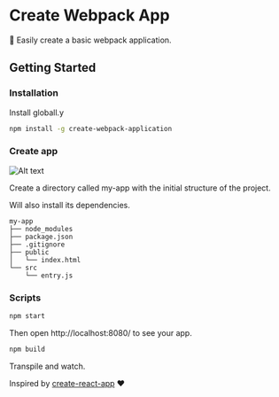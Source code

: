 [create-react-app]: https://github.com/facebookincubator/create-react-app

# Create Webpack App

:rocket: Easily create a basic webpack application.

## Getting Started

### Installation

Install globall.y

```bash
npm install -g create-webpack-application
```

### Create app

![Alt text](/public/create-app "create-app")

Create a directory called my-app with the initial structure of the project.

Will also install its dependencies.

```
my-app
├── node_modules
├── package.json
├── .gitignore
├── public
│   └── index.html
└── src
    └── entry.js
```

### Scripts

```bash
npm start
```
Then open http://localhost:8080/ to see your app.

```bash
npm build
```

Transpile and watch.

Inspired by [create-react-app] :heart: